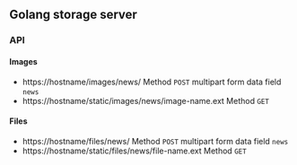 ## Golang storage server
### API
#### Images
* https://hostname/images/news/ Method `POST` multipart form data field `news`
* https://hostname/static/images/news/image-name.ext Method `GET`
#### Files
* https://hostname/files/news/ Method `POST` multipart form data field `news`
* https://hostname/static/files/news/file-name.ext Method `GET`
